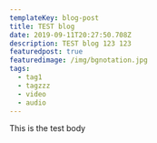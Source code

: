 ```yaml
---
templateKey: blog-post
title: TEST blog
date: 2019-09-11T20:27:50.708Z
description: TEST blog 123 123
featuredpost: true
featuredimage: /img/bgnotation.jpg
tags:
  - tag1
  - tagzzz
  - video
  - audio
---
```

This is the test body
